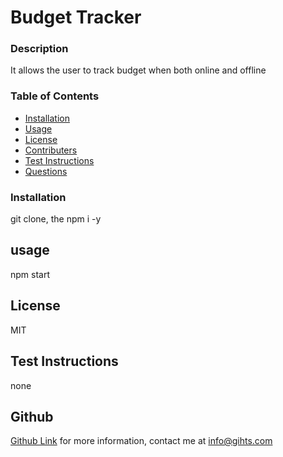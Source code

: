 # Budget Tracker
 
### Description ###
It allows the user to track budget when both online and offline
### Table of Contents
* [Installation](#installation)
* [Usage](#usage)  
* [License](#license)
* [Contributers](#contributers)
* [Test Instructions](#test-instructions)
* [Questions](#questions)

### Installation ###

git clone, the npm i -y

## usage ##

npm start

## License ##

MIT

## Test Instructions
 
none

## Github ##
[Github Link](https://github.com/gihts024)
for more information, contact me at info@gihts.com

